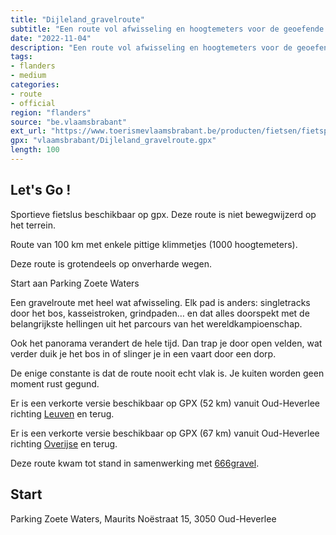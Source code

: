 ```yaml
---
title: "Dijleland_gravelroute"
subtitle: "Een route vol afwisseling en hoogtemeters voor de geoefende gravelrijder. Singletracks door het bos, smal betonwegjes, kasseistroken en tientallen grindpaden doorspekt met de belangrijkste beklimmingen uit het parcours van het wereldkampioenschap? Deze gravelroute biedt het jou allemaal!"
date: "2022-11-04"
description: "Een route vol afwisseling en hoogtemeters voor de geoefende gravelrijder. Singletracks door het bos, smal betonwegjes, kasseistroken en tientallen grindpaden doorspekt met de belangrijkste beklimmingen uit het parcours van het wereldkampioenschap? Deze gravelroute biedt het jou allemaal!" 
tags:
- flanders
- medium
categories: 
- route
- official
region: "flanders"
source: "be.vlaamsbrabant"
ext_url: "https://www.toerismevlaamsbrabant.be/producten/fietsen/fietsproducten/dijleland-gravelroute/index.html"
gpx: "vlaamsbrabant/Dijleland_gravelroute.gpx"
length: 100
---
```


## Let's Go ! 

Sportieve fietslus beschikbaar op gpx. Deze route is niet bewegwijzerd op het terrein.

Route van 100 km met enkele pittige klimmetjes (1000 hoogtemeters).

Deze route is grotendeels op onverharde wegen.

Start aan Parking Zoete Waters

Een gravelroute met heel wat afwisseling. Elk pad is anders:  singletracks door het bos,  kasseistroken, grindpaden… en dat alles doorspekt met de belangrijkste hellingen uit het parcours van het wereldkampioenschap.

Ook het panorama verandert de hele tijd. Dan trap je door open velden, wat verder duik je het bos in of slinger je in een vaart door een dorp.

De enige constante is dat de route nooit echt vlak is. Je kuiten worden geen moment rust gegund.

Er is een verkorte versie beschikbaar op GPX (52 km) vanuit Oud-Heverlee richting [Leuven](https://www.toerismevlaamsbrabant.be/Images/dijleland-gravel-lus-leuven_tcm251-150511.gpx) en terug.

Er is een verkorte versie beschikbaar op GPX (67 km) vanuit Oud-Heverlee richting [Overijse](https://www.toerismevlaamsbrabant.be/Images/dijleland-gravel-lus-overijse_tcm251-150512.gpx) en terug.

Deze route kwam tot stand in samenwerking met [666gravel](https://666gravel.bike/).



## Start

Parking Zoete Waters, Maurits Noëstraat 15, 3050 Oud-Heverlee

